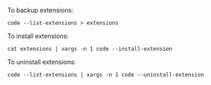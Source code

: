 To backup extensions:

`code --list-extensions > extensions`

To install extensions:

`cat extensions | xargs -n 1 code --install-extension`

To uninstall extensions:

`code --list-extensions | xargs -n 1 code --uninstall-extension`
